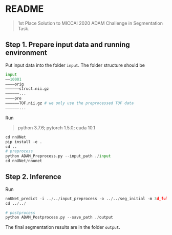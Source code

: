 # README

> 1st Place Solution to MICCAI 2020 ADAM Challenge in Segmentation Task.

## Step 1. Prepare input data and running environment

Put input data into the folder `input`. The folder structure should be 

```python
input
——10001
————orig
——————struct.nii.gz
——————...
————pre
——————TOF.nii.gz # we only use the preprocessed TOF data
——————...
```

Run 

> python 3.7.6; pytorch 1.5.0; cuda 10.1

```python
cd nnUNet
pip install -e .
cd ..
# preprocess
python ADAM_Preprocess.py --input_path ./input
cd nnUNet/nnunet
```

## Step 2. Inference

Run

```python
nnUNet_predict -i ../../input_preprocess -o ../../seg_initial -m 3d_fullres -t Task600_ADAM --disable_tta
cd ../../
```

```python
# postprocess
python ADAM_Postprocess.py --save_path ./output
```

The final segmentation results are in the folder `output`.

